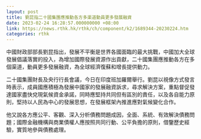 ```yaml
---
layout: post
title: 劉昆指二十國集團應推動各方多渠道動員更多發展融資
date: 2023-02-24 16:28:57.000000000 +08:00
link: https://news.rthk.hk/rthk/ch/component/k2/1689344-20230224.htm
categories: rthk
---
```


中國財政部部長劉昆指出，發展不平衡是世界各國面臨的最大挑戰，中國加大全球發展倡議落實的投入，為增加國際發展資源作出貢獻，二十國集團應推動各方在多個渠道，動員更多發展融資，為全球經濟復蘇和增長提供動力。

二十國集團財長及央行行長會議，今日在印度班加羅爾舉行。劉昆以視像方式發言時表示，成員國應積極為發展中國家的發展融資訴求，尋求解決方案，重點督促發達國家盡快兌現氣候資金承諾，同時應堅持共同但有區別的責任，以及各自能力原則，堅持以人民為中心的發展思想，在發展框架內推進應對氣候變化合作。 

他又說各方應公平、客觀、深入分析債務問題成因，全面、系統、有效解決債務問題；國際金融機構與商業債權人應按照共同行動、公平負擔的原則，借鑒歷史經驗，實質地參與債務處理。
